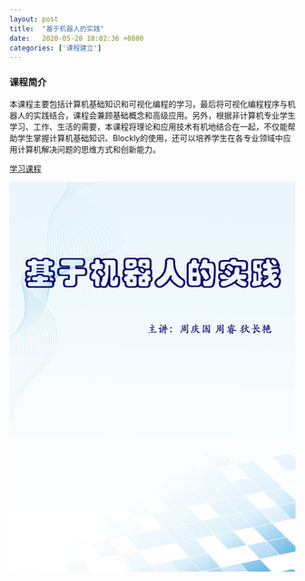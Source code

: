 ```yaml
---
layout: post
title:  "基于机器人的实践"
date:   2020-05-28 10:02:36 +0800
categories: ['课程建立']
---
```

### 课程简介
本课程主要包括计算机基础知识和可视化编程的学习，最后将可视化编程程序与机器人的实践结合，课程会兼顾基础概念和高级应用。另外，根据非计算机专业学生学习、工作、生活的需要，本课程将理论和应用技术有机地结合在一起，不仅能帮助学生掌握计算机基础知识、Blockly的使用，还可以培养学生在各专业领域中应用计算机解决问题的思维方式和创新能力。

[学习课程](https://zhaoyilun22.gitbook.io/robot/)

[![Robot-based-practice 课程](/images/book-thumb/Robot-based-practice.png)](https://zhaoyilun22.gitbook.io/robot/)



